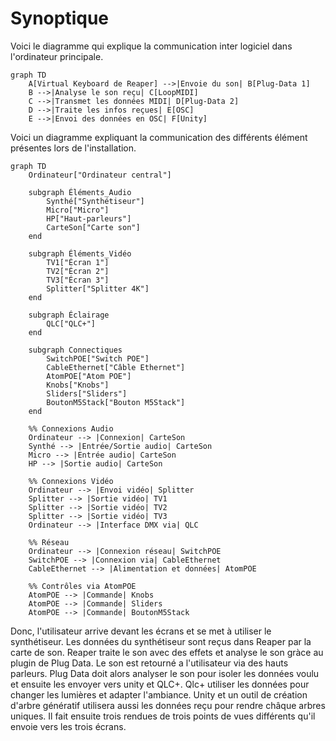 # Synoptique

Voici le diagramme qui explique la communication inter logiciel dans l'ordinateur principale.

````mermaid
graph TD
    A[Virtual Keyboard de Reaper] -->|Envoie du son| B[Plug-Data 1]
    B -->|Analyse le son reçu| C[LoopMIDI]
    C -->|Transmet les données MIDI| D[Plug-Data 2]
    D -->|Traite les infos reçues| E[OSC]
    E -->|Envoi des données en OSC| F[Unity]
````

Voici un diagramme expliquant la communication des différents élément présentes lors de l'installation.

````mermaid
graph TD
    Ordinateur["Ordinateur central"]
    
    subgraph Éléments_Audio
        Synthé["Synthétiseur"]
        Micro["Micro"]
        HP["Haut-parleurs"]
        CarteSon["Carte son"]
    end
    
    subgraph Éléments_Vidéo
        TV1["Écran 1"]
        TV2["Écran 2"]
        TV3["Écran 3"]
        Splitter["Splitter 4K"]
    end
    
    subgraph Éclairage
        QLC["QLC+"]
    end
    
    subgraph Connectiques
        SwitchPOE["Switch POE"]
        CableEthernet["Câble Ethernet"]
        AtomPOE["Atom POE"]
        Knobs["Knobs"]
        Sliders["Sliders"]
        BoutonM5Stack["Bouton M5Stack"]
    end
    
    %% Connexions Audio
    Ordinateur --> |Connexion| CarteSon
    Synthé --> |Entrée/Sortie audio| CarteSon
    Micro --> |Entrée audio| CarteSon
    HP --> |Sortie audio| CarteSon

    %% Connexions Vidéo
    Ordinateur --> |Envoi vidéo| Splitter
    Splitter --> |Sortie vidéo| TV1
    Splitter --> |Sortie vidéo| TV2
    Splitter --> |Sortie vidéo| TV3
    Ordinateur --> |Interface DMX via| QLC
    
    %% Réseau
    Ordinateur --> |Connexion réseau| SwitchPOE
    SwitchPOE --> |Connexion via| CableEthernet
    CableEthernet --> |Alimentation et données| AtomPOE

    %% Contrôles via AtomPOE
    AtomPOE --> |Commande| Knobs
    AtomPOE --> |Commande| Sliders
    AtomPOE --> |Commande| BoutonM5Stack
````

Donc, l'utilisateur arrive devant les écrans et se met à utiliser le synthétiseur. Les données du synthétiseur sont reçus dans Reaper par la carte de son. Reaper traite le son avec des effets et analyse le son gràce au plugin de Plug Data. Le son est retourné a l'utilisateur via des hauts parleurs. Plug Data doit alors analyser le son pour isoler les données voulu et ensuite les envoyer vers unity et QLC+. Qlc+ utiliser les données pour changer les lumières et adapter l'ambiance. Unity et un outil de création d'arbre génératif utilisera aussi les données reçu pour rendre châque arbres uniques. Il fait ensuite trois rendues de trois points de vues différents qu'il envoie vers les trois écrans.


